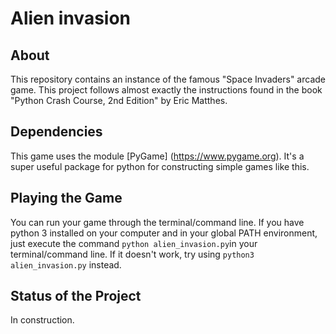 # Alien invasion

## About
This repository contains an instance of the famous "Space Invaders" arcade game. This project follows almost exactly the instructions found in the book "Python Crash Course, 2nd Edition" by Eric Matthes.

## Dependencies
This game uses the module [PyGame] (https://www.pygame.org). It's a super useful package for python for constructing simple games like this.

## Playing the Game
You can run your game through the terminal/command line. If you have python 3 installed on your computer and in your global PATH environment, just execute the command `python alien_invasion.py`in your terminal/command line. If it doesn't work, try using `python3 alien_invasion.py` instead.

## Status of the Project
In construction.